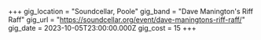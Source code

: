 +++
gig_location = "Soundcellar, Poole"
gig_band = "Dave Manington's Riff Raff"
gig_url = "https://soundcellar.org/event/dave-maningtons-riff-raff/"
gig_date = 2023-10-05T23:00:00.000Z
gig_cost = 15
+++

